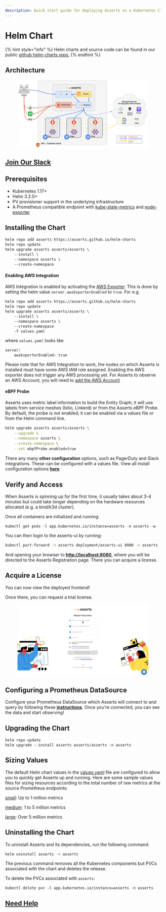 ```yaml
---
description: Quick start guide for Deploying Asserts on a Kubernetes Cluster
---
```


# Helm Chart

{% hint style="info" %}
Helm charts and source code can be found in our public [github helm-charts repo.](https://github.com/asserts/helm-charts/tree/master/charts/asserts)
{% endhint %}

## **Architecture**

<figure><img src="../../.gitbook/assets/helm-chart-architecture.png" alt=""><figcaption></figcaption></figure>

## [**Join Our Slack**](https://join.slack.com/t/asserts-community/shared\_invite/zt-1qxudnxgl-h3TbJs3HDk4Pk4ssEDu\~1Q)

## **Prerequisites**

* Kubernetes 1.17+
* Helm 3.2.0+
* PV provisioner support in the underlying infrastructure
* A Prometheus compatible endpoint with [kube-state-metrics](https://github.com/prometheus-community/helm-charts/tree/main/charts/kube-state-metrics) and [node-exporter](https://github.com/prometheus-community/helm-charts/tree/main/charts/prometheus-node-exporter)

## **Installing the Chart**

```
helm repo add asserts https://asserts.github.io/helm-charts
helm repo update
helm upgrade asserts asserts/asserts \
    --install \
    --namespace asserts \
    --create-namespace
```

#### Enabling AWS Integration

AWS Integration is enabled by activating the [AWS Exporter](../../integrations/data-source/aws-cloudwatch/aws-exporter.md). This is done by setting the helm value `server.awsExporterEnabled` to `true`. For e.g.&#x20;

```
helm repo add asserts https://asserts.github.io/helm-charts
helm repo update
helm upgrade asserts asserts/asserts \
    --install \
    --namespace asserts \
    --create-namespace
    -f values.yaml
```

where `values.yaml` looks like

```
server:
    awsExporterEnabled: true
```

Please note that for AWS Integration to work, the nodes on which Asserts is installed must have some AWS IAM role assigned. Enabling the AWS exporter does not trigger any AWS processing yet. For Asserts to observe an AWS Account, you will need to [add the AWS Account](../../integrations/data-source/aws/add-account.md)&#x20;

#### eBPF Probe

Asserts uses metric label information to build the Entity Graph; it will use labels from service meshes (Istio, Linkerd) or from the Asserts eBPF Probe. By default, the probe is not enabled; it can be enabled via a values file or from the Helm command line.

```bash
helm upgrade asserts asserts/asserts \
    --upgrade \
    --namespace asserts \
    --create-namespace \
    --set ebpfProbe.enabled=true
```

There any many **other configuration** options, such as PagerDuty and Slack integrations. These can be configured with a values file. View all install configuration options [**here**](https://github.com/asserts/helm-charts/blob/master/charts/asserts/values.yaml).&#x20;

## **Verify and Access**

When Asserts is spinning up for the first time, it usually takes about 3-4 minutes but could take longer depending on the hardware resources allocated (e.g. a kind/k3d cluster).

Once all containers are initialized and running:

```
kubectl get pods -l app.kubernetes.io/instance=asserts -n asserts -w
```

You can then login to the asserts-ui by running:

```bash
kubectl port-forward -n asserts deployment/asserts-ui 8080 -n asserts
```

And opening your browser to [**http://localhost:8080**](http://localhost:8080/), where you will be directed to the Asserts Registration page. There you can acquire a license.

## **Acquire a License**

You can now view the deployed frontend!

Once there, you can request a trial license.

<figure><img src="../../.gitbook/assets/Asserts Request Trial License.gif" alt=""><figcaption></figcaption></figure>

## Configuring a Prometheus DataSource

Configure your Prometheus DataSource which Asserts will connect to and query by following these [**instructions**](https://docs.asserts.ai/integrations/data-source/prometheus). Once you're connected, you can see the data and start observing!

## Upgrading the Chart

```
helm repo update
helm upgrade --install asserts asserts/asserts -n asserts
```

## Sizing Values

The default Helm chart values in the [values.yaml](https://github.com/asserts/helm-charts/blob/master/charts/asserts/values.yaml) file are configured to allow you to quickly get Asserts up and running. Here are some sample values files for sizing resources according to the total number of raw metrics at the source Prometheus endpoints:

[small](https://github.com/asserts/helm-charts/blob/master/charts/asserts/small.yaml): Up to 1 million metrics

[medium](https://github.com/asserts/helm-charts/blob/master/charts/asserts/medium.yaml): 1 to 5 million metrics

[large](https://github.com/asserts/helm-charts/blob/master/charts/asserts/large.yaml): Over 5 million metrics

## Uninstalling the Chart

To uninstall Asserts and its dependencies, run the following command:

```bash
helm uninstall asserts -n asserts
```

The previous command removes all the Kubernetes components but PVCs associated with the chart and deletes the release.

To delete the PVCs associated with `asserts`:

```
kubectl delete pvc -l app.kubernetes.io/instance=asserts -n asserts
```

## [Need Help](<../../README (1).md#before-you-begin>)

